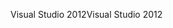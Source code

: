 <span data-ttu-id="499d5-101">Visual Studio 2012</span><span class="sxs-lookup"><span data-stu-id="499d5-101">Visual Studio 2012</span></span>